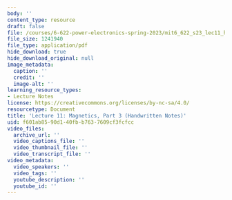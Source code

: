 ```yaml
---
body: ''
content_type: resource
draft: false
file: /courses/6-622-power-electronics-spring-2023/mit6_622_s23_lec11_hand.pdf
file_size: 1241940
file_type: application/pdf
hide_download: true
hide_download_original: null
image_metadata:
  caption: ''
  credit: ''
  image-alt: ''
learning_resource_types:
- Lecture Notes
license: https://creativecommons.org/licenses/by-nc-sa/4.0/
resourcetype: Document
title: 'Lecture 11: Magnetics, Part 3 (Handwritten Notes)'
uid: f601ab85-90d1-40fb-b763-7609cf3fcfcc
video_files:
  archive_url: ''
  video_captions_file: ''
  video_thumbnail_file: ''
  video_transcript_file: ''
video_metadata:
  video_speakers: ''
  video_tags: ''
  youtube_description: ''
  youtube_id: ''
---
```

